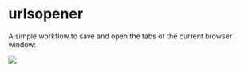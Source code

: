 # urlsopener 
A simple workflow to save and open the tabs of the current browser window:

![](Imgs/Alfred-urlsopener.gif)
